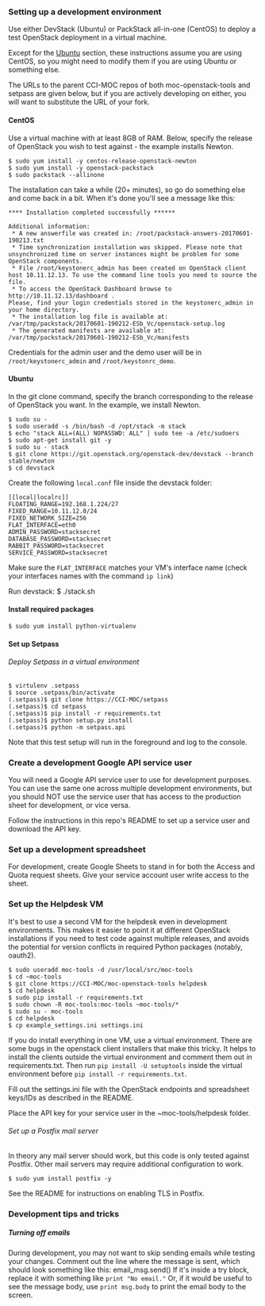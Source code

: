 ### Setting up a development environment

Use either DevStack (Ubuntu) or PackStack all-in-one (CentOS) to deploy a
test OpenStack deployment in a virtual machine. 

Except for the [Ubuntu](#ubuntu) section, these instructions assume you are using CentOS, so you might need to modify them if you are using Ubuntu or something else.

The URLs to the parent CCI-MOC repos of both moc-openstack-tools and setpass are given below, but if you are actively developing on either, you will want to substitute the URL of your fork.

#### CentOS
Use a virtual machine with at least 8GB of RAM.  Below, specify the release of OpenStack you wish to test against - the example installs Newton. 

    $ sudo yum install -y centos-release-openstack-newton  
    $ sudo yum install -y openstack-packstack
    $ sudo packstack --allinone

The installation can take a while (20+ minutes), so go do something else and come back in a bit. When it's done you'll see a message like this: 

    **** Installation completed successfully ******
    
    Additional information:
     * A new answerfile was created in: /root/packstack-answers-20170601-190213.txt
     * Time synchronization installation was skipped. Please note that unsynchronized time on server instances might be problem for some OpenStack components.
     * File /root/keystonerc_admin has been created on OpenStack client host 10.11.12.13. To use the command line tools you need to source the file.
     * To access the OpenStack Dashboard browse to http://10.11.12.13/dashboard .
    Please, find your login credentials stored in the keystonerc_admin in your home directory.
     * The installation log file is available at: /var/tmp/packstack/20170601-190212-ESb_Vc/openstack-setup.log
     * The generated manifests are available at: /var/tmp/packstack/20170601-190212-ESb_Vc/manifests
    
Credentials for the admin user and the demo user will be in `/root/keystonerc_admin` and `/root/keystonrc_demo`.

#### Ubuntu
In the git clone command, specify the branch corresponding to the release of OpenStack you want.  In the example, we install Newton.

    $ sudo su -
    $ sudo useradd -s /bin/bash -d /opt/stack -m stack
    $ echo "stack ALL=(ALL) NOPASSWD: ALL" | sudo tee -a /etc/sudoers
    $ sudo apt-get install git -y
    $ sudo su - stack
    $ git clone https://git.openstack.org/openstack-dev/devstack --branch stable/newton
    $ cd devstack

Create the following `local.conf` file inside the devstack folder:

    [[local|localrc]]
    FLOATING_RANGE=192.168.1.224/27
    FIXED_RANGE=10.11.12.0/24
    FIXED_NETWORK_SIZE=256
    FLAT_INTERFACE=eth0
    ADMIN_PASSWORD=stacksecret
    DATABASE_PASSWORD=stacksecret
    RABBIT_PASSWORD=stacksecret
    SERVICE_PASSWORD=stacksecret

Make sure the `FLAT_INTERFACE` matches your VM's interface name (check your interfaces names with the command `ip link`)

Run devstack:
    $ ./stack.sh


#### Install required packages

    $ sudo yum install python-virtualenv

#### Set up Setpass

###### Deploy Setpass in a virtual environment
    $ virtulenv .setpass
    $ source .setpass/bin/activate
    (.setpass)$ git clone https://CCI-MOC/setpass 
    (.setpass)$ cd setpass 
    (.setpass)$ pip install -r requirements.txt
    (.setpass)$ python setup.py install 
    (.setpass)$ python -m setpass.api

Note that this test setup will run in the foreground and log to the console.

### Create a development Google API service user

You will need a Google API service user to use for development purposes.  You can use the same one across multiple development environments, but you should NOT use the service user that has access to the production sheet for development, or vice versa. 

Follow the instructions in this repo's README to set up a service user and download the API key.

### Set up a development spreadsheet

For development, create Google Sheets to stand in for both the Access and Quota request sheets.  Give your service account user write access to the sheet.

### Set up the Helpdesk VM

It's best to use a second VM for the helpdesk even in development environments.  This makes it easier to point it at different OpenStack installations if you need to test code against multiple releases, and avoids the potential for version conflicts in required Python packages (notably, oauth2).  

    $ sudo useradd moc-tools -d /usr/local/src/moc-tools
    $ cd ~moc-tools
    $ git clone https://CCI-MOC/moc-openstack-tools helpdesk
    $ cd helpdesk
    $ sudo pip install -r requirements.txt
    $ sudo chown -R moc-tools:moc-tools ~moc-tools/*
    $ sudo su - moc-tools
    $ cd helpdesk
    $ cp example_settings.ini settings.ini

If you do install everything in one VM, use a virtual environment.  There are some bugs in the openstack client installers that make this tricky.  It helps to install the clients outside the virtual environment and comment them out in requirements.txt.  Then run `pip install -U setuptools` inside the virtual environment before `pip install -r requirements.txt`. 

Fill out the settings.ini file with the OpenStack endpoints and spreadsheet keys/IDs as described in the README.

Place the API key for your service user in the ~moc-tools/helpdesk folder.

###### Set up a Postfix mail server

In theory any mail server should work, but this code is only tested against Postfix.  Other mail servers may require additional configuration to work.

    $ sudo yum install postfix -y
    
See the README for instructions on enabling TLS in Postfix.

### Development tips and tricks

##### Turning off emails
During development, you may not want to skip sending emails while testing your changes.  Comment out the line where the message is sent, which should look something like this:
     email_msg.send()
If it's inside a try block, replace it with something like `print "No email."`  Or, if it would be useful to see the message body, use `print msg.body` to print the email body to the screen.
